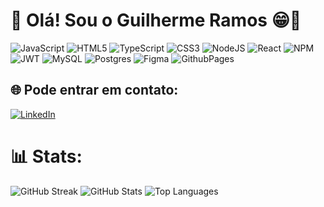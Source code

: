 # 💫 Olá! Sou o Guilherme Ramos 😁🤙
![JavaScript](https://img.shields.io/badge/javascript-%23323330.svg?style=plastic&logo=javascript&logoColor=%23F7DF1E) ![HTML5](https://img.shields.io/badge/html5-%23E34F26.svg?style=plastic&logo=html5&logoColor=white) ![TypeScript](https://img.shields.io/badge/typescript-%23007ACC.svg?style=plastic&logo=typescript&logoColor=white) ![CSS3](https://img.shields.io/badge/css3-%231572B6.svg?style=plastic&logo=css3&logoColor=white) ![NodeJS](https://img.shields.io/badge/node.js-6DA55F?style=plastic&logo=node.js&logoColor=white) ![React](https://img.shields.io/badge/react-%2320232a.svg?style=plastic&logo=react&logoColor=%2361DAFB) ![NPM](https://img.shields.io/badge/NPM-%23CB3837.svg?style=plastic&logo=npm&logoColor=white) ![JWT](https://img.shields.io/badge/JWT-black?style=plastic&logo=JSON%20web%20tokens) ![MySQL](https://img.shields.io/badge/mysql-%2300000f.svg?style=plastic&logo=mysql&logoColor=white) ![Postgres](https://img.shields.io/badge/postgres-%23316192.svg?style=plastic&logo=postgresql&logoColor=white) ![Figma](https://img.shields.io/badge/figma-%23F24E1E.svg?style=plastic&logo=figma&logoColor=white) ![GithubPages](https://img.shields.io/badge/github%20pages-121013?style=plastic&logo=github&logoColor=white)

## 🌐 Pode entrar em contato:
[![LinkedIn](https://img.shields.io/badge/LinkedIn-%230077B5.svg?logo=linkedin&logoColor=white)](https://linkedin.com/in/https://www.linkedin.com/in/guilherme-ramos-dos-santos/) 

# 📊 Stats:
<div>   
    <img height: 80em src="https://github-readme-streak-stats.herokuapp.com/?user=GuilhermeRamosAju&theme=algolia&hide_border=true" alt="GitHub Streak" />
    <img height: 80em src="https://github-readme-stats.vercel.app/api?username=GuilhermeRamosAju&theme=algolia&hide_border=true&include_all_commits=true&count_private=true" alt="GitHub Stats" />
    <img height: 180em src="https://github-readme-stats.vercel.app/api/top-langs/?username=GuilhermeRamosAju&theme=algolia&hide_border=true&include_all_commits=true&count_private=true&layout=compact" alt="Top Languages" />
</div>    

<!-- Proudly created with GPRM ( https://gprm.itsvg.in ) -->
